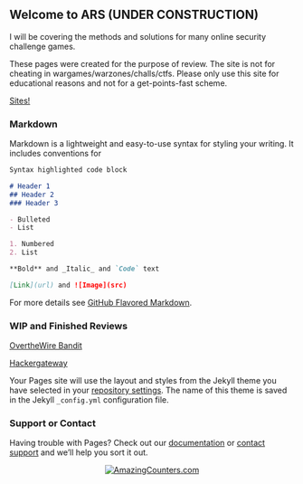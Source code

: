 ## Welcome to ARS (UNDER CONSTRUCTION)

I will be covering the methods and solutions for many online security challenge games. 

These pages were created for the purpose of review. The site is not for cheating in wargames/warzones/challs/ctfs. Please only use this site for educational reasons and not for a get-points-fast scheme. 

[Sites!](https://arxtie.github.io/x/list)

### Markdown

Markdown is a lightweight and easy-to-use syntax for styling your writing. It includes conventions for

```markdown
Syntax highlighted code block

# Header 1
## Header 2
### Header 3

- Bulleted
- List

1. Numbered
2. List

**Bold** and _Italic_ and `Code` text

[Link](url) and ![Image](src)
```

For more details see [GitHub Flavored Markdown](https://guides.github.com/features/mastering-markdown/).

### WIP and Finished Reviews
[OvertheWire Bandit](https://arxtie.github.io/x/bandit)

[Hackergateway](https://arxtie.github.io/x/hg)

Your Pages site will use the layout and styles from the Jekyll theme you have selected in your [repository settings](https://github.com/arxtie/challs/settings). The name of this theme is saved in the Jekyll `_config.yml` configuration file.

### Support or Contact

Having trouble with Pages? Check out our [documentation](https://help.github.com/categories/github-pages-basics/) or [contact support](https://github.com/contact) and we’ll help you sort it out.

<div align="center"><a href="http://www.amazingcounters.com"><img border="0" src="http://cc.amazingcounters.com/counter.php?i=3220151&c=9660766" alt="AmazingCounters.com"></a></div>
